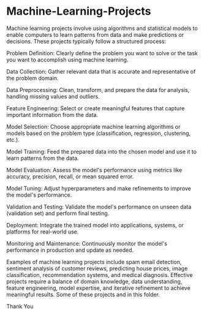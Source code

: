 # Machine-Learning-Projects
Machine learning projects involve using algorithms and statistical models to enable computers to learn patterns from data and make predictions or decisions. These projects typically follow a structured process:

Problem Definition: Clearly define the problem you want to solve or the task you want to accomplish using machine learning.

Data Collection: Gather relevant data that is accurate and representative of the problem domain.

Data Preprocessing: Clean, transform, and prepare the data for analysis, handling missing values and outliers.

Feature Engineering: Select or create meaningful features that capture important information from the data.

Model Selection: Choose appropriate machine learning algorithms or models based on the problem type (classification, regression, clustering, etc.).

Model Training: Feed the prepared data into the chosen model and use it to learn patterns from the data.

Model Evaluation: Assess the model's performance using metrics like accuracy, precision, recall, or mean squared error.

Model Tuning: Adjust hyperparameters and make refinements to improve the model's performance.

Validation and Testing: Validate the model's performance on unseen data (validation set) and perform final testing.

Deployment: Integrate the trained model into applications, systems, or platforms for real-world use.

Monitoring and Maintenance: Continuously monitor the model's performance in production and update as needed.

Examples of machine learning projects include spam email detection, sentiment analysis of customer reviews, predicting house prices, image classification, recommendation systems, and medical diagnosis. Effective projects require a balance of domain knowledge, data understanding, feature engineering, model expertise, and iterative refinement to achieve meaningful results. Some of these projects and in this folder.

Thank You
